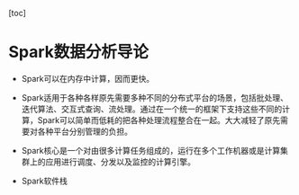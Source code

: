 [toc]

# Spark数据分析导论

- Spark可以在内存中计算，因而更快。

- Spark适用于各种各样原先需要多种不同的分布式平台的场景，包括批处理、迭代算法、交互式查询、流处理。通过在一个统一的框架下支持这些不同的计算，Spark可以简单而低耗的把各种处理流程整合在一起。大大减轻了原先需要对各种平台分别管理的负担。

- Spark核心是一个对由很多计算任务组成的，运行在多个工作机器或是计算集群上的应用进行调度、分发以及监控的计算引擎。

- Spark软件栈

  